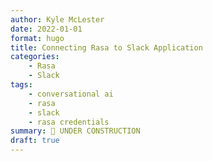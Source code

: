 ```yaml
---
author: Kyle McLester
date: 2022-01-01
format: hugo
title: Connecting Rasa to Slack Application
categories:
    - Rasa
    - Slack
tags:
    - conversational ai
    - rasa
    - slack
    - rasa credentials
summary: 🚧 UNDER CONSTRUCTION
draft: true
---
```


